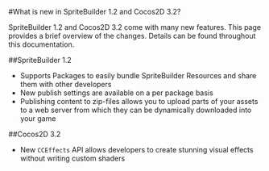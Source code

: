 #What is new in SpriteBuilder 1.2 and Cocos2D 3.2?

SpriteBuilder 1.2 and Cocos2D 3.2 come with many new features. This page provides a brief overview of the changes. Details can be found throughout this documentation. 


##SpriteBuilder 1.2

- Supports Packages to easily bundle SpriteBuilder Resources and share them with other developers
- New publish settings are available on a per package basis
- Publishing content to zip-files allows you to upload parts of your assets to a web server from which they can be dynamically downloaded into your game

##Cocos2D 3.2

- New `CCEffects` API allows developers to create stunning visual effects without writing custom shaders